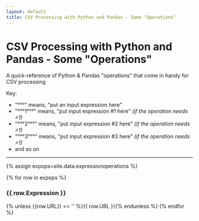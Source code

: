 ```yaml
---
layout: default
title: CSV Processing with Python and Pandas - Some "Operations"
---
```


# CSV Processing with Python and Pandas - Some "Operations"

A quick-reference of Python & Pandas "operations" that come in handy for CSV processing

Key:
* "°°°" means, "put an input expression here"
* "°°°1°°°" means, "put input expression #1 here" _(if the operation needs >1)_
* "°°°2°°°" means, "put input expression #2 here" _(if the operation needs >1)_
* "°°°3°°°" means, "put input expression #3 here" _(if the operation needs >1)_
* and so on


---

{% assign expops=site.data.expressionoperations %}

{% for row in expops %}
### {{ row.Expression }}
{% unless {{row.URL}} == '' %}{{ row.URL }}{% endunless %}
{% endfor %}
